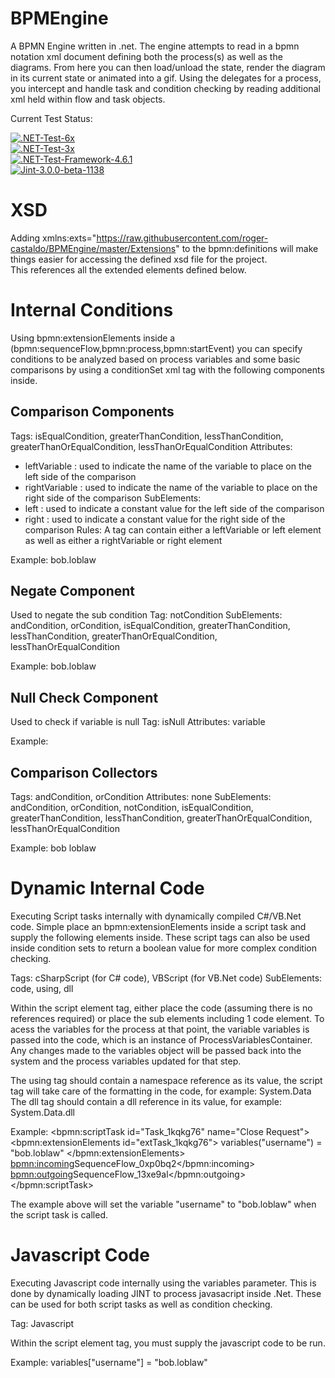 # BPMEngine
A BPMN Engine written in .net.  The engine attempts to read in a bpmn notation xml document defining both the process(s) as well as the diagrams.  From here you can then load/unload the state,
render the diagram in its current state or animated into a gif.  Using the delegates for a process, you intercept and handle task and condition checking by reading additional xml held within flow and 
task objects.

Current Test Status:

[![.NET-Test-6x](https://github.com/roger-castaldo/BPMEngine/actions/workflows/unittests6x.yml/badge.svg?no-cache)](https://github.com/roger-castaldo/BPMEngine/actions/workflows/unittests6x.yml)\
[![.NET-Test-3x](https://github.com/roger-castaldo/BPMEngine/actions/workflows/unittests3x.yml/badge.svg?no-cache)](https://github.com/roger-castaldo/BPMEngine/actions/workflows/unittests3x.yml)\
[![.NET-Test-Framework-4.6.1](https://github.com/roger-castaldo/BPMEngine/actions/workflows/unittests461.yml/badge.svg?no-cache)](https://github.com/roger-castaldo/BPMEngine/actions/workflows/unittests461.yml)\
[![Jint-3.0.0-beta-1138](https://github.com/roger-castaldo/BPMEngine/actions/workflows/unittestsJint.yml/badge.svg?no-cache)](https://github.com/roger-castaldo/BPMEngine/actions/workflows/unittestsJint.yml)

# XSD

Adding xmlns:exts="https://raw.githubusercontent.com/roger-castaldo/BPMEngine/master/Extensions" to the bpmn:definitions will make things easier for accessing the defined xsd file for the project.  
This references all the extended elements defined below.

# Internal Conditions

Using bpmn:extensionElements inside a (bpmn:sequenceFlow,bpmn:process,bpmn:startEvent) you can specify conditions to be analyzed based on process variables and some basic comparisons by 
using a conditionSet xml tag with the following components inside.

## Comparison Components

Tags: isEqualCondition, greaterThanCondition, lessThanCondition, greaterThanOrEqualCondition, lessThanOrEqualCondition
Attributes: 
- leftVariable : used to indicate the name of the variable to place on the left side of the comparison
- rightVariable : used to indicate the name of the variable to place on the right side of the comparison
SubElements:
- left : used to indicate a constant value for the left side of the comparison
- right : used to indicate a constant value for the right side of the comparison
Rules: A tag can contain either a leftVariable or left element as well as either a rightVariable or right element

Example: 
<isEqualCondition leftVariable="username">
	<right>bob.loblaw</right>
</isEqualCondition>

## Negate Component

Used to negate the sub condition
Tag: notCondition
SubElements: andCondition, orCondition, isEqualCondition, greaterThanCondition, lessThanCondition, greaterThanOrEqualCondition, lessThanOrEqualCondition

Example:
<notCondition>
	<isEqualCondition leftVariable="username">
		<right>bob.loblaw</right>
	</isEqualCondition>
</notCondition>

## Null Check Component

Used to check if variable is null
Tag: isNull
Attributes: variable

Example:
<isNull variable="username"/>

## Comparison Collectors

Tags: andCondition, orCondition
Attributes: none
SubElements: andCondition, orCondition, notCondition, isEqualCondition, greaterThanCondition, lessThanCondition, greaterThanOrEqualCondition, lessThanOrEqualCondition

Example:
<andCondition>
	<isEqualCondition leftVariable="firstName">
		<right>bob</right>
	</isEqualCondition>	
	<isEqualCondition leftVariable="lastName">
		<right>loblaw</right>
	</isEqualCondition>
</andCondition>

# Dynamic Internal Code

Executing Script tasks internally with dynamically compiled C#/VB.Net code.  Simple place an bpmn:extensionElements inside a script task and supply the following elements inside.
These script tags can also be used inside condition sets to return a boolean value for more complex condition checking.

Tags: cSharpScript (for C# code), VBScript (for VB.Net code)
SubElements: code, using, dll

Within the script element tag, either place the code (assuming there is no references required) or place the sub elements including 1 code element.  To acess the variables 
for the process at that point, the variable variables is passed into the code, which is an instance of ProcessVariablesContainer.  Any changes made to the variables object 
will be passed back into the system and the process variables updated for that step.

The using tag should contain a namespace reference as its value, the script tag will take care of the formatting in the code, for example: System.Data
The dll tag should contain a dll reference in its value, for example: System.Data.dll

Example:
<bpmn:scriptTask id="Task_1kqkg76" name="Close Request">
	<bpmn:extensionElements id="extTask_1kqkg76">
		<VBScript>
			variables("username") = "bob.loblaw"
		</VBScript>
	</bpmn:extensionElements>
	<bpmn:incoming>SequenceFlow_0xp0bq2</bpmn:incoming>
	<bpmn:outgoing>SequenceFlow_13xe9al</bpmn:outgoing>
</bpmn:scriptTask>

The example above will set the variable "username" to "bob.loblaw" when the script task is called.

# Javascript Code

Executing Javascript code internally using the variables parameter.  This is done by dynamically loading JINT to process javasacript inside .Net.  These can be used for both script tasks 
as well as condition checking.

Tag: Javascript

Within the script element tag, you must supply the javascript code to be run.

Example:
<Javascript>
	variables["username"] = "bob.loblaw"
</Javascript>
